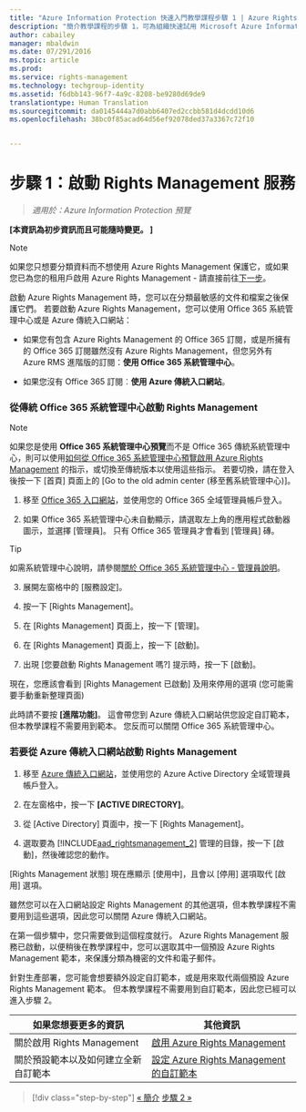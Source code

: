 ```yaml
---
title: "Azure Information Protection 快速入門教學課程步驟 1 | Azure Rights Management"
description: "簡介教學課程的步驟 1，可為組織快速試用 Microsoft Azure Information Protection，只有 4 個步驟，花費時間不超過 15 分鐘。"
author: cabailey
manager: mbaldwin
ms.date: 07/291/2016
ms.topic: article
ms.prod: 
ms.service: rights-management
ms.technology: techgroup-identity
ms.assetid: f6dbb143-96f7-4a9c-8208-be9280d69de9
translationtype: Human Translation
ms.sourcegitcommit: da0145444a7d0abb6407ed2ccbb581d4dcdd10d6
ms.openlocfilehash: 38bc0f85acad64d56ef92078ded37a3367c72f10


---
```


# 步驟 1：啟動 Rights Management 服務
 
>*適用於：Azure Information Protection 預覽*

**[本資訊為初步資訊而且可能隨時變更。 ]**

> [!NOTE]
>如果您只想要分類資料而不想使用 Azure Rights Management 保護它，或如果您已為您的租用戶啟用 Azure Rights Management - 請直接前往[下一步](infoprotect-tutorial-step2.md)。 

啟動 Azure Rights Management 時，您可以在分類最敏感的文件和檔案之後保護它們。 若要啟動 Azure Rights Management，您可以使用 Office 365 系統管理中心或是 Azure 傳統入口網站：

-   如果您有包含 Azure Rights Management 的 Office 365 訂閱，或是所擁有的 Office 365 訂閱雖然沒有 Azure Rights Management，但您另外有 Azure RMS 進階版的訂閱：**使用 Office 365 系統管理中心**。

-   如果您沒有 Office 365 訂閱︰**使用 Azure 傳統入口網站**。

### 從傳統 Office 365 系統管理中心啟動 Rights Management

> [!NOTE]
> 如果您是使用 **Office 365 系統管理中心預覽**而不是 Office 365 傳統系統管理中心，則可以使用[如何從 Office 365 系統管理中心預覽啟用 Azure Rights Management](../deploy-use/activate-office365-preview.md) 的指示，或切換至傳統版本以使用這些指示。 若要切換，請在登入後按一下 [首頁] 頁面上的 [Go to the old admin center (移至舊系統管理中心)]。

1.  移至 [Office 365 入口網站](https://portal.office.com/)，並使用您的 Office 365 全域管理員帳戶登入。

2.  如果 Office 365 系統管理中心未自動顯示，請選取左上角的應用程式啟動器圖示，並選擇 [管理員]。 只有 Office 365 管理員才會看到 [管理員] 磚。

  > [!TIP]
  > 如需系統管理中心說明，請參閱[關於 Office 365 系統管理中心 - 管理員說明](https://support.office.com/article/About-the-Office-365-admin-center-Admin-Help-58537702-d421-4d02-8141-e128e3703547)。

3.  展開左窗格中的 [服務設定]。

4.  按一下 [Rights Management]。

5.  在 [Rights Management] 頁面上，按一下 [管理]。

6.  在 [Rights Management] 頁面上，按一下 [啟動]。

7.  出現 [您要啟動 Rights Management 嗎?] 提示時，按一下 [啟動]。

現在，您應該會看到 [Rights Management 已啟動] 及用來停用的選項 (您可能需要手動重新整理頁面)

此時請不要按 **[進階功能]**。 這會帶您到 Azure 傳統入口網站供您設定自訂範本，但本教學課程不需要用到範本。 您反而可以關閉 Office 365 系統管理中心。

### 若要從 Azure 傳統入口網站啟動 Rights Management

1.  移至 [Azure 傳統入口網站](http://go.microsoft.com/fwlink/p/?LinkID=275081)，並使用您的 Azure Active Directory 全域管理員帳戶登入。

2.  在左窗格中，按一下 **[ACTIVE DIRECTORY]**。

3.  從 [Active Directory] 頁面中，按一下 [Rights Management]。

4.  選取要為 [!INCLUDE[aad_rightsmanagement_2](../includes/aad_rightsmanagement_2_md.md)] 管理的目錄，按一下 [啟動]，然後確認您的動作。

[Rights Management 狀態] 現在應顯示 [使用中]，且會以 [停用] 選項取代 [啟用] 選項。

雖然您可以在入口網站設定 Rights Management 的其他選項，但本教學課程不需要用到這些選項，因此您可以關閉 Azure 傳統入口網站。

在第一個步驟中，您只需要做到這個程度就行。 Azure Rights Management 服務已啟動，以便稍後在教學課程中，您可以選取其中一個預設 Azure Rights Management 範本，來保護分類為機密的文件和電子郵件。

針對生產部署，您可能會想要額外設定自訂範本，或是用來取代兩個預設 Azure Rights Management 範本。 但本教學課程不需要用到自訂範本，因此您已經可以進入步驟 2。

|如果您想要更多的資訊|其他資訊|
|--------------------------------|--------------------------|
|關於啟用 Rights Management|[啟用 Azure Rights Management](../deploy-use/activate-service.md)|
|關於預設範本以及如何建立全新自訂範本|[設定 Azure Rights Management 的自訂範本](../deploy-use/configure-custom-templates.md)|

>[!div class="step-by-step"]
[&#171; 簡介](infoprotect-quick-start-tutorial.md)
[步驟 2 &#187;](infoprotect-tutorial-step2.md)



<!--HONumber=Aug16_HO4-->


